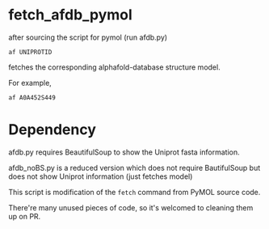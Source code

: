 # fetch_afdb_pymol

after sourcing the script for pymol (run afdb.py)

``af UNIPROTID``

fetches the corresponding alphafold-database structure model.

For example,

``af A0A452S449``

# Dependency

afdb.py requires  BeautifulSoup to show the Uniprot fasta information.

afdb_noBS.py is a reduced version which does not require BautifulSoup but does not show Uniprot information (just fetches model)


This script is modification of the ``fetch`` command from PyMOL source code.

There're many unused pieces of code, so it's welcomed to cleaning them up on PR.
